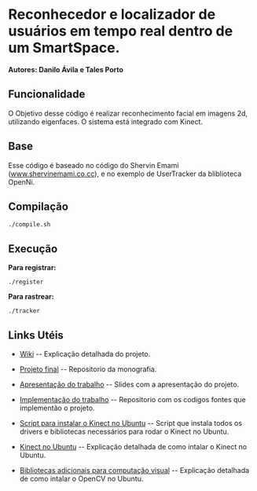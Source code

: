 Reconhecedor e localizador de usuários em tempo real dentro de um SmartSpace.
=============

**Autores: Danilo Ávila e Tales Porto**


Funcionalidade
-------

O Objetivo desse código é realizar reconhecimento facial em imagens 2d, utilizando eigenfaces. O sistema está integrado com Kinect.


Base
-------

Esse código é baseado no código do Shervin Emami (www.shervinemami.co.cc), e no exemplo de UserTracker da bliblioteca OpenNi.


Compilação
-------

	./compile.sh


Execução
-------
**Para registrar:**

	./register


**Para rastrear:**

	./tracker


Links Utéis
-------

* [Wiki](https://github.com/daniloavila/TrackingAndRecognizingUsers/wiki) -- Explicação detalhada do projeto.

* [Projeto final](https://github.com/talesporto/Projeto-Final) -- Repositorio da monografia.

* [Apresentação do trabalho](https://github.com/talesporto/Seminario-TG1) -- Slides com a apresentação do projeto.

* [Implementação do trabalho](https://github.com/daniloavila/TrackingAndRecognizingUsers) -- Repositorio com os codigos fontes que implementão o projeto.

* [Script para instalar o Kinect no Ubuntu](https://gist.github.com/955902) -- Script que instala todos os drivers e bibliotecas necessários para rodar o Kinect no Ubuntu.

* [Kinect no Ubuntu](http://talesporto.wordpress.com/2011/05/07/kinect-no-ubuntu/) -- Explicação detalhada de como intalar o Kinect no Ubuntu.

* [Bibliotecas adicionais para computação visual](http://talesporto.wordpress.com/2011/05/07/instalando-bibliotecas-necessarias-para-o-headtrack/) -- Explicação detalhada de como intalar o OpenCV no Ubuntu.

